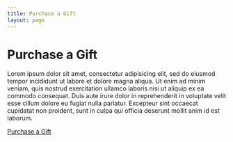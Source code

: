 ```yaml
---
title: Purchase a Gift
layout: page
---
```


# Purchase a Gift

Lorem ipsum dolor sit amet, consectetur adipisicing elit, sed do eiusmod tempor incididunt ut labore
et dolore magna aliqua. Ut enim ad minim veniam, quis nostrud exercitation ullamco laboris nisi ut
aliquip ex ea commodo consequat. Duis aute irure dolor in reprehenderit in voluptate velit esse
cillum dolore eu fugiat nulla pariatur. Excepteur sint occaecat cupidatat non proident, sunt in
culpa qui officia deserunt mollit anim id est laborum.

[Purchase a Gift](/gift/purchase)
